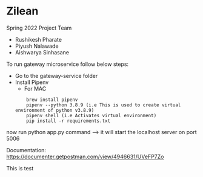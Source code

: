 # Zilean
Spring 2022 Project Team

- Rushikesh Pharate
- Piyush Nalawade
- Aishwarya Sinhasane

To run gateway microservice follow below steps:

* Go to the gateway-service folder
* Install Pipenv 
    * For MAC
    ```
        brew install pipenv
        pipenv --python 3.8.9 (i.e This is used to create virtual environment of python v3.8.9)
        pipenv shell (i.e Activates virtual environment)
        pip install -r requirements.txt
    ```
now run python app.py command --> it will start the localhost server on port 5006


Documentation: https://documenter.getpostman.com/view/4946631/UVeFP7Zo

This is test
